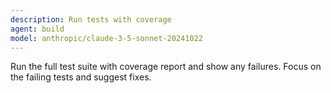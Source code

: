 ```yaml
---
description: Run tests with coverage
agent: build
model: anthropic/claude-3-5-sonnet-20241022
---
```


Run the full test suite with coverage report and show any failures.
Focus on the failing tests and suggest fixes.